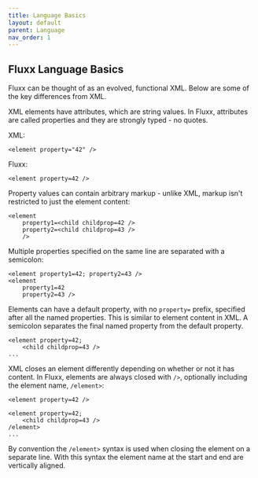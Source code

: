 ```yaml
---
title: Language Basics
layout: default
parent: Language
nav_order: 1
---
```


Fluxx Language Basics
--------------

Fluxx can be thought of as an evolved, functional XML. Below are some of the key differences from XML.

XML elements have attributes, which are string values. In Fluxx, attributes are called properties
and they are strongly typed - no quotes.

XML:
```
<element property="42" />
```

Fluxx:
```
<element property=42 />
```

Property values can contain arbitrary markup - unlike XML, markup isn't restricted to just the element content:
```
<element
    property1=<child childprop=42 />
    property2=<child childprop=43 />
    />
```

Multiple properties specified on the same line are separated with a semicolon:
```
<element property1=42; property2=43 />
<element
    property1=42
    property2=43 />
```

Elements can have a default property, with no `property=` prefix, specified after all the named properties. This is similar to element content in XML. A semicolon separates the final named property from the default property.
```
<element property=42;
    <child childprop=43 />
...
```

XML closes an element differently depending on whether or not it has content. In Fluxx, elements are always closed with `/>`, optionally including the element name, `/element>`:
```
<element property=42 />

<element property=42;
    <child childprop=43 />
/element>
...
```

By convention the `/element>` syntax is used when closing the element on a separate line.
With this syntax the element name at the start and end are vertically aligned.
